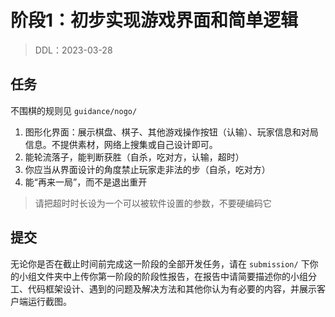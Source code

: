# 阶段1：初步实现游戏界面和简单逻辑

> DDL：2023-03-28

## 任务

不围棋的规则见 `guidance/nogo/`

1. 图形化界面：展示棋盘、棋子、其他游戏操作按钮（认输）、玩家信息和对局信息。不提供素材，网络上搜集或自己设计即可。
2. 能轮流落子，能判断获胜（自杀，吃对方，认输，超时）
3. 你应当从界面设计的角度禁止玩家走非法的步（自杀，吃对方）
4. 能“再来一局”，而不是退出重开

> 请把超时时长设为一个可以被软件设置的参数，不要硬编码它

## 提交

无论你是否在截止时间前完成这一阶段的全部开发任务，请在 `submission/` 下你的小组文件夹中上传你第一阶段的阶段性报告，在报告中请简要描述你的小组分工、代码框架设计、遇到的问题及解决方法和其他你认为有必要的内容，并展示客户端运行截图。

